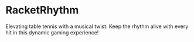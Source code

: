 # RacketRhythm
Elevating table tennis with a musical twist. Keep the rhythm alive with every hit in this dynamic gaming experience!​
